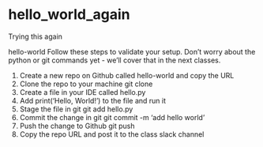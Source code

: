 # hello_world_again
Trying this again

hello-world
Follow these steps to validate your setup. Don’t worry about the python or git commands yet - we’ll cover that in the next classes.

1. Create a new repo on Github called hello-world and copy the URL
2. Clone the repo to your machine git clone
3. Create a file in your IDE called hello.py
4. Add print(‘Hello, World!’) to the file and run it
5. Stage the file in git git add hello.py
6. Commit the change in git git commit -m ‘add hello world’
7. Push the change to Github git push
8. Copy the repo URL and post it to the class slack channel

